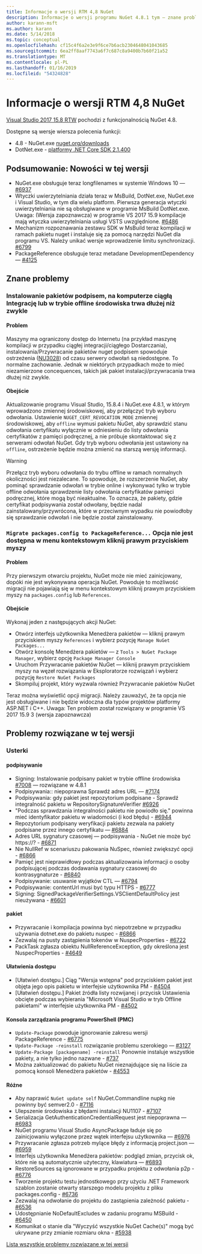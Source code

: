 ```yaml
---
title: Informacje o wersji RTM 4,8 NuGet
description: Informacje o wersji programu NuGet 4.8.1 tym — znane problemy, poprawki, funkcje dodane i DCRs.
author: karann-msft
ms.author: karann
ms.date: 5/14/2018
ms.topic: conceptual
ms.openlocfilehash: cf15c4f6a2e3e9f6ce7b6acb2304648041043685
ms.sourcegitcommit: 6ea2ff8aaf7743a6f7c687c8a9400b7b60f21a52
ms.translationtype: MT
ms.contentlocale: pl-PL
ms.lasthandoff: 01/16/2019
ms.locfileid: "54324828"
---
```

# <a name="nuget-48-rtm-release-notes"></a>Informacje o wersji RTM 4,8 NuGet

[Visual Studio 2017 15.8 RTW](https://www.visualstudio.com/news/releasenotes/vs2017-relnotes) pochodzi z funkcjonalnością NuGet 4.8.


Dostępne są wersje wiersza polecenia funkcji:
* 4.8 - NuGet.exe [nuget.org/downloads](https://nuget.org/downloads)
* DotNet.exe - [platformy .NET Core SDK 2.1.400](https://www.microsoft.com/net/download/visual-studio-sdks)


## <a name="summary-whats-new-in-this-release"></a>Podsumowanie: Nowości w tej wersji
* NuGet.exe obsługuje teraz longfilenames w systemie Windows 10 — [#6937](https://github.com/NuGet/Home/issues/6937)
* Wtyczki uwierzytelniania działa teraz w MsBuild, DotNet.exe, NuGet.exe i Visual Studio, w tym dla wielu platform. Pierwsza generacja wtyczki uwierzytelniania nie są obsługiwane w programie MsBuild DotNet.exe. Uwaga: (Wersja zapoznawcza) w programie VS 2017 15.9 kompilacje mają wtyczka uwierzytelniania usługi VSTS uwzględnione. [#6486](https://github.com/NuGet/Home/issues/6486)
* Mechanizm rozpoznawania zestawu SDK w MsBuild teraz kompilacji w ramach pakietu nuget i instaluje się za pomocą narzędzi NuGet dla programu VS. Należy unikać wersje wprowadzenie limitu synchronizacji. [#6799](https://github.com/NuGet/Home/issues/6799)
* PackageReference obsługuje teraz metadane DevelopmentDependency — [#4125](https://github.com/NuGet/Home/issues/4125)

## <a name="known-issues"></a>Znane problemy
### <a name="installing-signed-packages-on-a-ci-machine-or-in-an-offline-environment-takes-longer-than-usual"></a>Instalowanie pakietów podpisem, na komputerze ciągłą Integrację lub w trybie offline środowiska trwa dłużej niż zwykle

#### <a name="issue"></a>Problem
Maszyny ma ograniczony dostęp do Internetu (na przykład maszynę kompilacji w przypadku ciągłej integracji/ciągłego Dostarczania), instalowania/Przywracanie pakietów nuget podpisem spowoduje ostrzeżenia ([NU3028](https://docs.microsoft.com/en-us/nuget/reference/errors-and-warnings/nu3028)) od czasu serwery odwołań są niedostępne. To normalne zachowanie. Jednak w niektórych przypadkach może to mieć niezamierzone concequences, takich jak pakiet instalacji/przywracania trwa dłużej niż zwykle.

#### <a name="workaround"></a>Obejście
Aktualizowanie programu Visual Studio, 15.8.4 i NuGet.exe 4.8.1, w którym wprowadzono zmiennej środowiskowej, aby przełączyć tryb wyboru odwołania.
Ustawienie `NUGET_CERT_REVOCATION_MODE` zmiennej środowiskowej, aby `offline` wymusi pakietu NuGet, aby sprawdzić stanu odwołania certyfikatu wyłącznie w odniesieniu do listy odwołania certyfikatów z pamięci podręcznej, a nie próbuje skontaktować się z serwerami odwołań NuGet. Gdy tryb wyboru odwołania jest ustawiony na `offline`, ostrzeżenie będzie można zmienić na starszą wersję informacji.

> [!Warning]
> Przełącz tryb wyboru odwołania do trybu offline w ramach normalnych okoliczności jest niezalecane. To spowoduje, że rozszerzenie NuGet, aby pominąć sprawdzanie odwołań w trybie online i wykonywać tylko w trybie offline odwołania sprawdzenie listy odwołania certyfikatów pamięci podręcznej, które mogą być nieaktualne. To oznacza, że pakiety, gdzie certyfikat podpisywania został odwołany, będzie nadal zainstalowany/przywrócona, które w przeciwnym wypadku nie powiodłoby się sprawdzanie odwołań i nie będzie został zainstalowany.

### <a name="the-migrate-packagesconfig-to-packagereference-option-is-not-available-in-the-right-click-context-menu"></a>`Migrate packages.config to PackageReference...` Opcja nie jest dostępna w menu kontekstowym kliknij prawym przyciskiem myszy

#### <a name="issue"></a>Problem

Przy pierwszym otwarciu projektu, NuGet może nie mieć zainicjowany, dopóki nie jest wykonywana operacja NuGet. Powoduje to możliwość migracji nie pojawiają się w menu kontekstowym kliknij prawym przyciskiem myszy na `packages.config` lub `References`.

#### <a name="workaround"></a>Obejście

Wykonaj jeden z następujących akcji NuGet:
* Otwórz interfejs użytkownika Menedżera pakietów — kliknij prawym przyciskiem myszy `References` i wybierz pozycję `Manage NuGet Packages...`
* Otwórz konsolę Menedżera pakietów — z `Tools > NuGet Package Manager`, wybierz opcję `Package Manager Console`
* Uruchom Przywracanie pakietów NuGet — kliknij prawym przyciskiem myszy na węzeł rozwiązania w Eksploratorze rozwiązań i wybierz pozycję `Restore NuGet Packages`
* Skompiluj projekt, który wyzwala również Przywracanie pakietów NuGet

Teraz można wyświetlić opcji migracji. Należy zauważyć, że ta opcja nie jest obsługiwane i nie będzie widoczna dla typów projektów platformy ASP.NET i C++.
Uwaga: Ten problem został rozwiązany w programie VS 2017 15.9 3 (wersja zapoznawcza)

## <a name="issues-fixed-in-this-release"></a>Problemy rozwiązane w tej wersji

### <a name="bugs"></a>Usterki
#### <a name="signing"></a>podpisywanie
* Signing: Instalowanie podpisany pakiet w trybie offline środowiska [#7008](https://github.com/NuGet/Home/issues/7008) — rozwiązane w 4.8.1
* Podpisywania:: niepoprawna Sprawdź adres URL — [#7174](https://github.com/NuGet/Home/issues/7174)
* Podpisywania: gdy pakiet jest repozytorium podpisane - Sprawdź integralność pakietu w RepositorySignatureVerifier [#6926](https://github.com/NuGet/Home/issues/6926)
* "Podczas sprawdzania integralności pakietu nie powiodło się." powinna mieć identyfikator pakietu w wiadomości (i kod błędu) - [#6944](https://github.com/NuGet/Home/issues/6944)
* Repozytorium podpisany weryfikacji pakietu zezwala na pakiety podpisane przez innego certyfikatu — [#6884](https://github.com/NuGet/Home/issues/6884)
* Adres URL sygnatury czasowej — podpisywania - NuGet nie może być https://? - [#6871](https://github.com/NuGet/Home/issues/6871)
* Nie NullRef w scenariuszu pakowania NuSpec, również zwiększyć opcji - [#6866](https://github.com/NuGet/Home/issues/6866)
* Pamięć jest nieprawidłowy podczas aktualizowania informacji o osoby podpisującej podczas dodawania sygnatury czasowej do kontrasygnaturze - [#6840](https://github.com/NuGet/Home/issues/6840)
* Podpisywanie: usuwanie wyjątków CTL — [#6794](https://github.com/NuGet/Home/issues/6794)
* Podpisywanie: contentUrl musi być typu HTTPS - [#6777](https://github.com/NuGet/Home/issues/6777)
* Signing:  SignedPackageVerifierSettings.VSClientDefaultPolicy jest nieużywana - [#6601](https://github.com/NuGet/Home/issues/6601)


#### <a name="pack"></a>pakiet
* Przywracanie i kompilacja powinna być niepotrzebne w przypadku używania dotnet.exe do pakietu nuspec - [#6866](https://github.com/NuGet/Home/issues/6866)
* Zezwalaj na pusty zastąpienia tokenów w NuspecProperties - [#6722](https://github.com/NuGet/Home/issues/6722)
* PackTask zgłasza obiektu NullReferenceException, gdy określona jest NuspecProperties - [#4649](https://github.com/NuGet/Home/issues/4649)

#### <a name="accessibility"></a>Ułatwienia dostępu
* [Ułatwień dostępu.] Ciąg "Wersja wstępna" pod przyciskiem pakiet jest objęta jego opis pakietu w interfejsie użytkownika PM - [#4504](https://github.com/NuGet/Home/issues/4504)
* [Ułatwień dostępu.] Pakiet źródła listy rozwijanej i przycisk Ustawienia obcięte podczas wybierania "Microsoft Visual Studio w tryb Offline pakietami" w interfejsie użytkownika PM - [#4502](https://github.com/NuGet/Home/issues/4502)

#### <a name="powershell-management-console-pmc"></a>Konsola zarządzania programu PowerShell (PMC)
* `Update-Package` powoduje ignorowanie zakresu wersji PackageReference - [#6775](https://github.com/NuGet/Home/issues/6775)
* `Update-Package -reinstall` rozwiązanie problemu szerokiego — [#3127](https://github.com/NuGet/Home/issues/3127)
* `Update-Package [packagename] -reinstall` Ponownie instaluje wszystkie pakiety, a nie tylko jedno nazwane - [#737](https://github.com/NuGet/Home/issues/737)
* Można zaktualizować do pakietu NuGet nieznajdujące się na liście za pomocą konsoli Menedżera pakietów - [#4553](https://github.com/NuGet/Home/issues/4553)

#### <a name="misc"></a>Różne
* Aby naprawić `NuGet update self` NuGet.Commandline nupkg nie powinny być semver2.0 - [#7116](https://github.com/NuGet/Home/issues/7116)
* Ulepszenie środowiska z błędami instalacji NU1107 - [#7107](https://github.com/NuGet/Home/issues/7107)
* Serializacja GetAuthenticationCredentialRequest jest niepoprawna — [#6983](https://github.com/NuGet/Home/issues/6983)
* NuGet programu Visual Studio AsyncPackage ładuje się po zainicjowaniu wyłączone przez wątek interfejsu użytkownika — [#6976](https://github.com/NuGet/Home/issues/6976)
* Przywracanie zgłasza potrzeb mylące błędy z informacją project.json — [#6959](https://github.com/NuGet/Home/issues/6959)
* Interfejs użytkownika Menedżera pakietów: podgląd zmian, przycisk ok, które nie są automatycznie użyteczny, klawiatura — [#6893](https://github.com/NuGet/Home/issues/6893)
* RestoreSources są ignorowane w przypadku projektu z odwołania p2p - [#6776](https://github.com/NuGet/Home/issues/6776)
* Tworzenie projektu testu jednostkowego przy użyciu .NET Framework szablon zostanie otwarty starszego modelu projektu z pliku packages.config - [#6736](https://github.com/NuGet/Home/issues/6736)
* Zezwalaj na odwołanie do projektu do zastąpienia zależność pakietu - [#6536](https://github.com/NuGet/Home/issues/6536)
* Udostępnianie NoDefaultExcludes w zadaniu programu MSBuild - [#6450](https://github.com/NuGet/Home/issues/6450)
* Komunikat o stanie dla "Wyczyść wszystkie NuGet Cache(s)" mogą być ukrywane przy zmianie rozmiaru okna - [#5938](https://github.com/NuGet/Home/issues/5938)


[Lista wszystkie problemy rozwiązane w tej wersji](https://github.com/NuGet/Home/issues?q=is%3Aissue+is%3Aclosed+milestone%3A%224.8")
